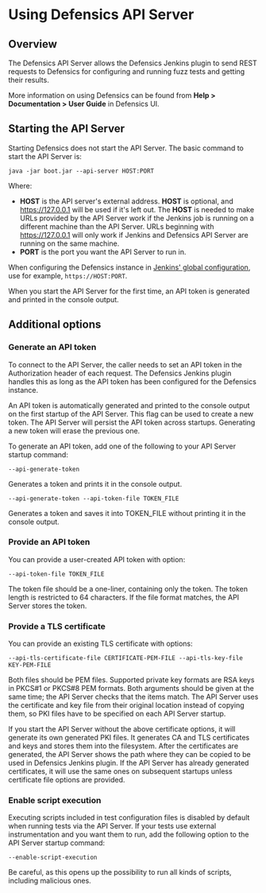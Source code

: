 # Using Defensics API Server

## Overview

The Defensics API Server allows the Defensics Jenkins plugin to send REST 
requests to Defensics for configuring and running fuzz tests and getting their 
results.

More information on using Defensics can be found from **Help > Documentation > 
User Guide** in Defensics UI.

## Starting the API Server

Starting Defensics does not start the API Server. The basic command to start 
the API Server is:

`java -jar boot.jar --api-server HOST:PORT`

Where:

- **HOST** is the API server's external address. **HOST** is optional, and 
https://127.0.0.1 will be used if it's left out. The **HOST** is needed to make 
URLs provided by the API Server work if the Jenkins job is running on a 
different machine than the API Server. URLs beginning with https://127.0.0.1 
will only work if Jenkins and Defensics API Server are running on the same 
machine.
- **PORT** is the port you want the API Server to run in.

When configuring the Defensics instance in [Jenkins' global 
configuration](user-guide.md#global-config), use for example, 
`https://HOST:PORT`.

When you start the API Server for the first time, an API token is generated and 
printed in the console output.

## Additional options

### Generate an API token

To connect to the API Server, the caller needs to set an API token in the 
Authorization header of each request. The Defensics Jenkins plugin handles this 
as long as the API token has been configured for the Defensics instance.

An API token is automatically generated and printed to the console output on the 
first startup of the API Server. This flag can be used to create a new token. 
The API Server will persist the API token across startups. Generating a new 
token will erase the previous one.

To generate an API token, add one of the following to your API Server startup 
command:

`--api-generate-token` 

Generates a token and prints it in the console output.

`--api-generate-token --api-token-file TOKEN_FILE`

Generates a token and saves it into TOKEN_FILE without printing it in the 
console output.

### Provide an API token

You can provide a user-created API token with option:

`--api-token-file TOKEN_FILE`

The token file should be a one-liner, containing only the token. The token 
length is restricted to 64 characters. If the file format matches, the API 
Server stores the token.

### Provide a TLS certificate

You can provide an existing TLS certificate with options:

`--api-tls-certificate-file CERTIFICATE-PEM-FILE --api-tls-key-file KEY-PEM-FILE`

Both files should be PEM files. Supported private key formats are RSA keys in 
PKCS#1 or PKCS#8 PEM formats.
Both arguments should be given at the same time; the API Server checks that the 
items match. The API Server uses the certificate and key file from their 
original location instead of copying them, so PKI files have to be specified on 
each API Server startup.

If you start the API Server without the above certificate options, it will 
generate its own generated PKI files. It generates CA and TLS certificates and 
keys and stores them into the filesystem. After the certificates are generated, 
the API Server shows the path where they can be copied to be used in Defensics 
Jenkins plugin. If the API Server has already generated certificates, it will 
use the same ones on subsequent startups unless certificate file options are 
provided.

### Enable script execution

Executing scripts included in test configuration files is disabled by default 
when running tests via the API Server. If your tests use external 
instrumentation and you want them to run, add the following option to the API 
Server startup command:

`--enable-script-execution`

Be careful, as this opens up the possibility to run all kinds of scripts, 
including malicious ones.